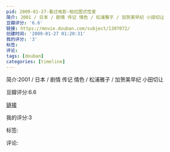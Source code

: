 ```yaml
---
pid: 2009-01-27-看过电影-柏拉图式性爱
简介: 2001 / 日本 / 剧情 传记 情色 / 松浦雅子 / 加贺美早纪 小田切让
豆瓣评分: '6.6'
链接: https://movie.douban.com/subject/1307072/
创建时间: '2009-01-27 01:20:31'
我的评分: '3'
标签:
评论:
tags: [douban]
categories: [timeline]
---
```

简介:2001 / 日本 / 剧情 传记 情色 / 松浦雅子 / 加贺美早纪 小田切让

豆瓣评分:6.6

[链接](https://movie.douban.com/subject/1307072/)

我的评分:3

标签:

评论:

